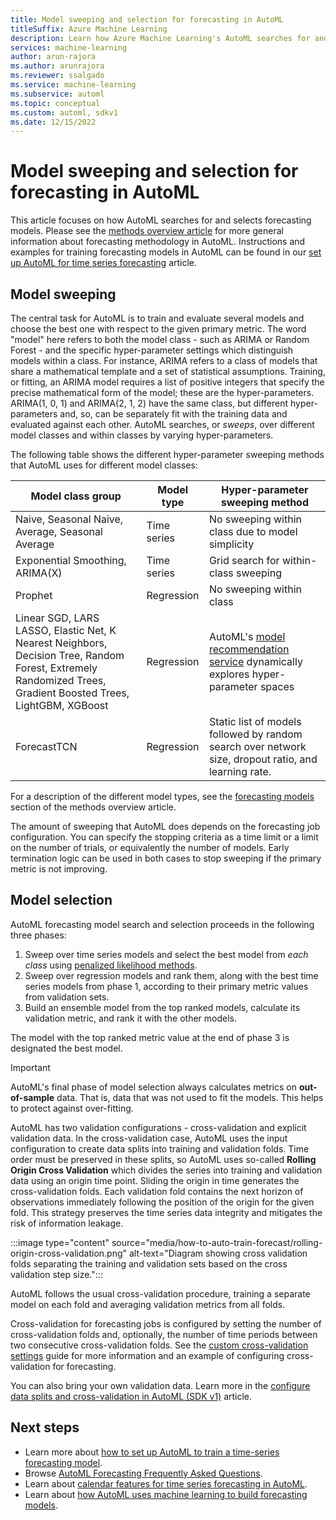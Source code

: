 ```yaml
---
title: Model sweeping and selection for forecasting in AutoML
titleSuffix: Azure Machine Learning
description: Learn how Azure Machine Learning's AutoML searches for and selects forecasting models
services: machine-learning
author: arun-rajora
ms.author: arunrajora
ms.reviewer: ssalgado
ms.service: machine-learning
ms.subservice: automl
ms.topic: conceptual
ms.custom: automl, sdkv1
ms.date: 12/15/2022
---
```


# Model sweeping and selection for forecasting in AutoML
This article focuses on how AutoML searches for and selects forecasting models. Please see the [methods overview article](./concept-automl-forecasting-methods.md) for more general information about forecasting methodology in AutoML. Instructions and examples for training forecasting models in AutoML can be found in our [set up AutoML for time series forecasting](./how-to-auto-train-forecast.md) article.

## Model sweeping
The central task for AutoML is to train and evaluate several models and choose the best one with respect to the given primary metric. The word "model" here refers to both the model class - such as ARIMA or Random Forest - and the specific hyper-parameter settings which distinguish models within a class. For instance, ARIMA refers to a class of models that share a mathematical template and a set of statistical assumptions. Training, or fitting, an ARIMA model requires a list of positive integers that specify the precise mathematical form of the model; these are the hyper-parameters. ARIMA(1, 0, 1) and ARIMA(2, 1, 2) have the same class, but different hyper-parameters and, so, can be separately fit with the training data and evaluated against each other. AutoML searches, or _sweeps_, over different model classes and within classes by varying hyper-parameters.

The following table shows the different hyper-parameter sweeping methods that AutoML uses for different model classes:

Model class group | Model type | Hyper-parameter sweeping method
---- | ---- | ----
Naive, Seasonal Naive, Average, Seasonal Average | Time series | No sweeping within class due to model simplicity
Exponential Smoothing, ARIMA(X) | Time series | Grid search for within-class sweeping
Prophet | Regression | No sweeping within class
Linear SGD, LARS LASSO, Elastic Net, K Nearest Neighbors, Decision Tree, Random Forest, Extremely Randomized Trees, Gradient Boosted Trees, LightGBM, XGBoost | Regression | AutoML's [model recommendation service](https://www.microsoft.com/research/publication/probabilistic-matrix-factorization-for-automated-machine-learning/) dynamically explores hyper-parameter spaces
ForecastTCN | Regression | Static list of models followed by random search over network size, dropout ratio, and learning rate.

For a description of the different model types, see the [forecasting models](./concept-automl-forecasting-methods.md#forecasting-models-in-automl) section of the methods overview article.

The amount of sweeping that AutoML does depends on the forecasting job configuration. You can specify the stopping criteria as a time limit or a limit on the number of trials, or equivalently the number of models. Early termination logic can be used in both cases to stop sweeping if the primary metric is not improving.

## Model selection
AutoML forecasting model search and selection proceeds in the following three phases:

1. Sweep over time series models and select the best model from _each class_ using [penalized likelihood methods](https://otexts.com/fpp3/arima-estimation.html#information-criteria).
2. Sweep over regression models and rank them, along with the best time series models from phase 1, according to their primary metric values from validation sets.
3. Build an ensemble model from the top ranked models, calculate its validation metric, and rank it with the other models.

The model with the top ranked metric value at the end of phase 3 is designated the best model.

> [!IMPORTANT]
> AutoML's final phase of model selection always calculates metrics on **out-of-sample** data. That is, data that was not used to fit the models. This helps to protect against over-fitting.

AutoML has two validation configurations - cross-validation and explicit validation data. In the cross-validation case, AutoML uses the input configuration to create data splits into training and validation folds. Time order must be preserved in these splits, so AutoML uses so-called **Rolling Origin Cross Validation** which divides the series into training and validation data using an origin time point. Sliding the origin in time generates the cross-validation folds. Each validation fold contains the next horizon of observations immediately following the position of the origin for the given fold. This strategy preserves the time series data integrity and mitigates the risk of information leakage.  

:::image type="content" source="media/how-to-auto-train-forecast/rolling-origin-cross-validation.png" alt-text="Diagram showing cross validation folds separating the training and validation sets based on the cross validation step size.":::

AutoML follows the usual cross-validation procedure, training a separate model on each fold and averaging validation metrics from all folds. 

Cross-validation for forecasting jobs is configured by setting the number of cross-validation folds and, optionally, the number of time periods between two consecutive cross-validation folds. See the [custom cross-validation settings](./how-to-auto-train-forecast.md#custom-cross-validation-settings) guide for more information and an example of configuring cross-validation for forecasting.

You can also bring your own validation data. Learn more in the [configure data splits and cross-validation in AutoML (SDK v1)](./v1/how-to-configure-cross-validation-data-splits.md#provide-validation-data) article.

## Next steps
* Learn more about [how to set up AutoML to train a time-series forecasting model](./how-to-auto-train-forecast.md).
* Browse [AutoML Forecasting Frequently Asked Questions](./how-to-automl-forecasting-faq.md).
* Learn about [calendar features for time series forecasting in AutoML](./concept-automl-forecasting-calendar-features.md).
* Learn about [how AutoML uses machine learning to build forecasting models](./concept-automl-forecasting-methods.md).
